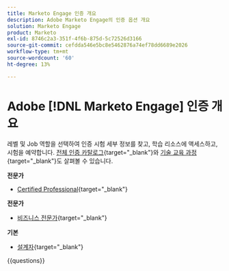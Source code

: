 ```yaml
---
title: Marketo Engage 인증 개요
description: Adobe Marketo Engage의 인증 옵션 개요
solution: Marketo Engage
product: Marketo
exl-id: 8746c2a3-351f-4f6b-875d-5c72526d3166
source-git-commit: cefdda546e5bc8e5462876a74ef78dd6689e2026
workflow-type: tm+mt
source-wordcount: '60'
ht-degree: 13%

---
```


# Adobe [!DNL Marketo Engage] 인증 개요

레벨 및 Job 역할을 선택하여 인증 시험 세부 정보를 찾고, 학습 리소스에 액세스하고, 시험을 예약합니다. [전체 인증 카탈로그](https://certification.adobe.com/certifications){target="_blank"}와 [기술 교육 과정](https://certification.adobe.com/courses/?/courses){target="_blank"}도 살펴볼 수 있습니다.

**전문가**

* [Certified Professional](https://certification.adobe.com/certification/engage-professional){target="_blank"} <!--AD0-E555-->

**전문가**

* [비즈니스 전문가](https://certification.adobe.com/certification/marketo-engage-business-practitioner-expert){target="_blank"} <!--AD0-E559-->

**기본**

* [설계자](https://certification.adobe.com/certification/marketo-engage-architect-master){target="_blank"} <!--AD0-E560-->

{{questions}}


